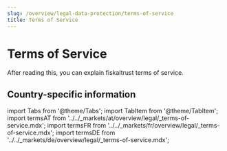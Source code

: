 ```yaml
---
slug: /overview/legal-data-protection/terms-of-service
title: Terms of Service
---
```

# Terms of Service

After reading this, you can explain fiskaltrust terms of service.

## Country-specific information

import Tabs from '@theme/Tabs';
import TabItem from '@theme/TabItem';
import termsAT from '../../_markets/at/overview/legal/_terms-of-service.mdx';
import termsFR from '../../_markets/fr/overview/legal/_terms-of-service.mdx';
import termsDE from '../../_markets/de/overview/legal/_terms-of-service.mdx';

<Tabs groupId="market">

  <TabItem value="AT" label="Austria">
     <termsAT />
  </TabItem>

  <TabItem value="FR" label="France">
     <termsFR />
  </TabItem>

  <TabItem value="DE" label="Germany">
     <termsDE />
  </TabItem>

</Tabs>
